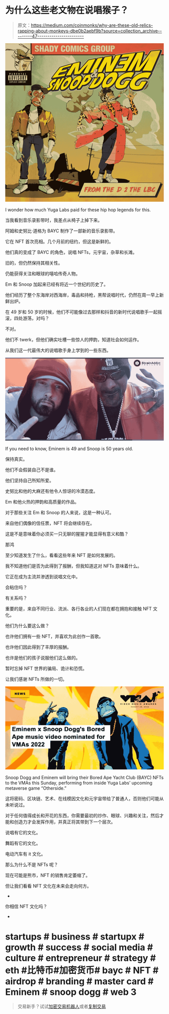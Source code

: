 # 为什么这些老文物在说唱猴子？

> 原文：<https://medium.com/coinmonks/why-are-these-old-relics-rapping-about-monkeys-dbe0b2aebf9b?source=collection_archive---------47----------------------->

![](img/2e0e9c8c91e0501d0441d301ca0e478d.png)

I wonder how much Yuga Labs paid for these hip hop legends for this.

当我看到音乐录影带时，我差点从椅子上掉下来。

阿姆和史努比·道格为 BAYC 制作了一部新的音乐录影带。

它在 NFT 首次亮相。几个月前的纽约，但这是新鲜的。

他们真的变成了 BAYC 的角色，说唱 NFTs，元宇宙，杂草和长滩。

旧的，但仍然保持其相关性。

仍能获得关注和眼球的嘻哈传奇人物。

Em 和 Snoop 加起来已经有将近一个世纪的历史了。

他们经历了整个东海岸对西海岸，毒品和持枪，黑帮说唱时代，仍然在周一早上新鲜出炉。

在 49 岁和 50 岁的时候，他们不可能像过去那样和抖音的新时代说唱歌手一起摇滚，四处游荡，对吗？

不对。

他们不 twerk，但他们确实吐槽一些惊人的押韵，知道社会如何运作。

从我们这一代最伟大的说唱歌手身上学到的一些东西。

![](img/6627e84d704c9ec32ad9fcea96ff68c3.png)

If you need to know, Eminem is 49 and Snoop is 50 years old.

保持真实。

他们不会假装自己不是谁。

他们坚持自己所知所爱。

史努比和他的大麻还有他令人惊讶的冷漠态度。

Em 和他火热的押韵和高质量的作品。

对于那些关注 Em 和 Snoop 的人来说，这是一种认可。

来自他们偶像的信任票，NFT 将会继续存在。

这是不是意味着你必须买一只无聊的猩猩才能显得有意义和酷？

那鸿

至少知道发生了什么，看看这些年来 NFT 是如何发展的。

我不知道他们是否为此得到了报酬，但我知道这对 NFTs 意味着什么。

它正在成为主流并渗透到说唱文化中。

会粘住吗？

有关系吗？

重要的是，来自不同行业、流派、各行各业的人们现在都在拥抱和接触 NFT 文化。

他们为什么要这么做？

也许他们拥有一些 NFT，并喜欢为此创作一首歌。

也许他们因此得到了丰厚的报酬。

也许是他们的孩子说服他们这么做的。

暂时忘掉 NFT 世界的骗局、诡计和恐慌。

让我们感谢 NFTs 所做的一切。

![](img/a367d2f9d173c4b2b9a74888e02ccd0f.png)

Snoop Dogg and Eminem will bring their Bored Ape Yacht Club (BAYC) NFTs to the VMAs this Sunday, performing from inside Yuga Labs’ upcoming metaverse game “Otherside.”

这将密码、区块链、艺术、在线模因文化和元宇宙带给了普通人，否则他们可能从未听说过。

对于任何值得成长和开花的东西，你需要最初的炒作、眼球、兴趣和关注，然后才能和创造力才会发挥作用，并真正将其带到下一个层次。

说唱有它的文化。

舞蹈有它的文化。

电动汽车有 it 文化。

那么为什么不是 NFTs 呢？

现在可能是熊市，NFT 的销售肯定萎缩了。

但让我们看看 NFT 文化在未来会走向何方。

-

你相信 NFT 文化吗？

-

# startups # business # startupx # growth # success # social media # culture # entrepreneur # strategy # eth #比特币#加密货币# bayc # NFT # airdrop # branding # master card # Eminem # snoop dogg # web 3

> 交易新手？试试[加密交易机器人](/coinmonks/crypto-trading-bot-c2ffce8acb2a)或者[复制交易](/coinmonks/top-10-crypto-copy-trading-platforms-for-beginners-d0c37c7d698c)
